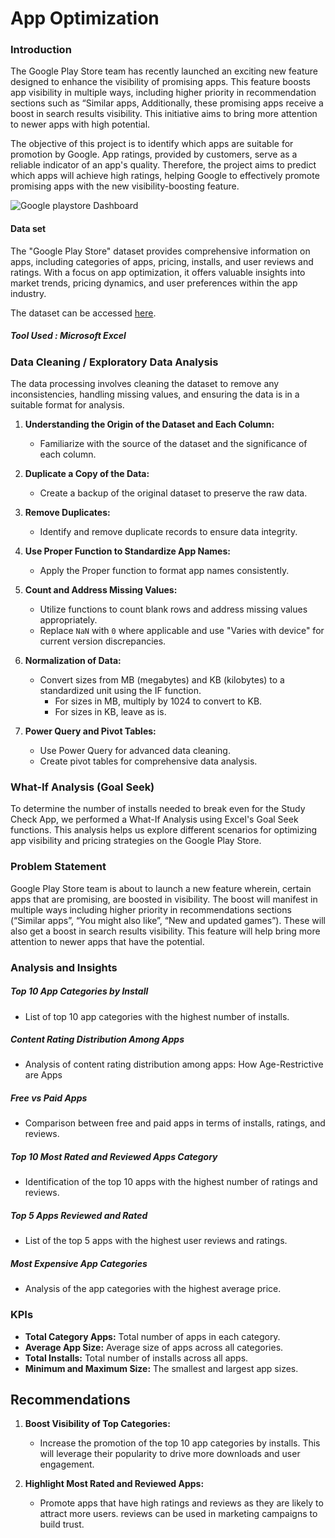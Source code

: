 # App Optimization

### Introduction

The Google Play Store team has recently launched an exciting new feature designed to enhance the visibility of promising apps. This feature boosts app visibility in multiple ways, including higher priority in recommendation sections such as “Similar apps, Additionally, these promising apps receive a boost in search results visibility. This initiative aims to bring more attention to newer apps with high potential.

The  objective of this project is to identify which apps are suitable for promotion by Google. App ratings, provided by customers, serve as a reliable indicator of an app's quality. Therefore, the project aims to predict which apps will achieve high ratings, helping Google to effectively promote promising apps with the new visibility-boosting feature.


![Google playstore Dashboard](https://github.com/user-attachments/assets/5f5968a2-c43a-4d2f-afff-6c59766e74b3)




#### Data set 
The "Google Play Store" dataset provides comprehensive information on apps, including categories of apps, pricing, installs, and user reviews and ratings. With a focus on app optimization, it offers valuable insights into market trends, pricing dynamics, and user preferences within the app industry.

The dataset can be accessed [here](https://www.kaggle.com/datasets/madhav000/playstore-analysis).

##### Tool Used : Microsoft Excel

### Data Cleaning / Exploratory Data Analysis

The data processing involves cleaning the dataset to remove any inconsistencies, handling missing values, and ensuring the data is in a suitable format for analysis.

1. **Understanding the Origin of the Dataset and Each Column:**
   - Familiarize with the source of the dataset and the significance of each column.

2. **Duplicate a Copy of the Data:**
   - Create a backup of the original dataset to preserve the raw data.

3. **Remove Duplicates:**
   - Identify and remove duplicate records to ensure data integrity.

4. **Use Proper Function to Standardize App Names:**
   - Apply the Proper function to format app names consistently.

5. **Count and Address Missing Values:**
   - Utilize functions to count blank rows and address missing values appropriately.
   - Replace `NaN` with `0` where applicable and use "Varies with device" for current version discrepancies.

6. **Normalization of Data:**
   - Convert sizes from MB (megabytes) and KB (kilobytes) to a standardized unit using the IF function.
     - For sizes in MB, multiply by 1024 to convert to KB.
     - For sizes in KB, leave as is.
     
7. **Power Query and Pivot Tables:**
   - Use Power Query for advanced data cleaning.
   - Create pivot tables for comprehensive data analysis.
  
 ###  What-If Analysis (Goal Seek)
 To determine the number of installs needed to break even for the Study Check App, we performed a What-If Analysis using Excel's Goal Seek functions. This analysis helps us explore different scenarios for 
 optimizing app visibility and pricing strategies on the Google Play Store. 

 ### Problem Statement
 Google Play Store team is about to launch a new feature wherein, certain apps that are promising, are boosted in visibility. The boost will manifest in multiple ways including higher priority in recommendations sections (“Similar apps”, “You might also like”, “New and updated games”). These will also get a boost in search results visibility. This feature will help bring more attention to newer apps that have the potential.

### Analysis and Insights

##### Top 10 App Categories by Install
- List of top 10 app categories with the highest number of installs.

##### Content Rating Distribution Among Apps
- Analysis of content rating distribution among apps: How Age-Restrictive are Apps

##### Free vs Paid Apps
- Comparison between free and paid apps in terms of installs, ratings, and reviews.

##### Top 10 Most Rated and Reviewed Apps Category
- Identification of the top 10 apps with the highest number of ratings and reviews.

##### Top 5 Apps Reviewed and Rated
- List of the top 5 apps with the highest user reviews and ratings.

##### Most Expensive App Categories
- Analysis of the app categories with the highest average price.

### KPIs
- **Total Category Apps:** Total number of apps in each category.
- **Average App Size:** Average size of apps across all categories.
- **Total Installs:** Total number of installs across all apps.
- **Minimum and Maximum Size:** The smallest and largest app sizes.

## Recommendations

1. **Boost Visibility of Top Categories:**
   - Increase the promotion of the top 10 app categories by installs. This will leverage their popularity to drive more downloads and user engagement.

2. **Highlight Most Rated and Reviewed Apps:**
   - Promote apps that have high ratings and reviews as they are likely to attract more users. reviews can be used in marketing campaigns to build trust.



     

